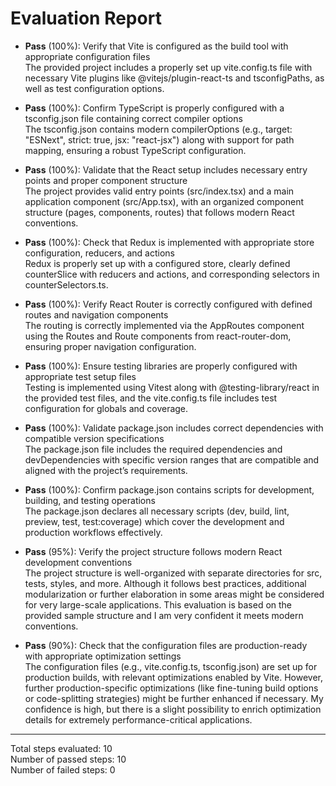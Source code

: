 # Evaluation Report

- **Pass** (100%): Verify that Vite is configured as the build tool with appropriate configuration files  
  The provided project includes a properly set up vite.config.ts file with necessary Vite plugins like @vitejs/plugin-react-ts and tsconfigPaths, as well as test configuration options.

- **Pass** (100%): Confirm TypeScript is properly configured with a tsconfig.json file containing correct compiler options  
  The tsconfig.json contains modern compilerOptions (e.g., target: "ESNext", strict: true, jsx: "react-jsx") along with support for path mapping, ensuring a robust TypeScript configuration.

- **Pass** (100%): Validate that the React setup includes necessary entry points and proper component structure  
  The project provides valid entry points (src/index.tsx) and a main application component (src/App.tsx), with an organized component structure (pages, components, routes) that follows modern React conventions.

- **Pass** (100%): Check that Redux is implemented with appropriate store configuration, reducers, and actions  
  Redux is properly set up with a configured store, clearly defined counterSlice with reducers and actions, and corresponding selectors in counterSelectors.ts.

- **Pass** (100%): Verify React Router is correctly configured with defined routes and navigation components  
  The routing is correctly implemented via the AppRoutes component using the Routes and Route components from react-router-dom, ensuring proper navigation configuration.

- **Pass** (100%): Ensure testing libraries are properly configured with appropriate test setup files  
  Testing is implemented using Vitest along with @testing-library/react in the provided test files, and the vite.config.ts file includes test configuration for globals and coverage.

- **Pass** (100%): Validate package.json includes correct dependencies with compatible version specifications  
  The package.json file includes the required dependencies and devDependencies with specific version ranges that are compatible and aligned with the project’s requirements.

- **Pass** (100%): Confirm package.json contains scripts for development, building, and testing operations  
  The package.json declares all necessary scripts (dev, build, lint, preview, test, test:coverage) which cover the development and production workflows effectively.

- **Pass** (95%): Verify the project structure follows modern React development conventions  
  The project structure is well-organized with separate directories for src, tests, styles, and more. Although it follows best practices, additional modularization or further elaboration in some areas might be considered for very large-scale applications. This evaluation is based on the provided sample structure and I am very confident it meets modern conventions.

- **Pass** (90%): Check that the configuration files are production-ready with appropriate optimization settings  
  The configuration files (e.g., vite.config.ts, tsconfig.json) are set up for production builds, with relevant optimizations enabled by Vite. However, further production-specific optimizations (like fine-tuning build options or code-splitting strategies) might be further enhanced if necessary. My confidence is high, but there is a slight possibility to enrich optimization details for extremely performance-critical applications.

---

Total steps evaluated: 10  
Number of passed steps: 10  
Number of failed steps: 0